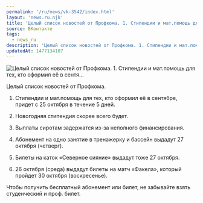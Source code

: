```yaml
---
permalink: '/ru/news/vk-3542/index.html'
layout: 'news.ru.njk'
title: 'Целый список новостей от Профкома. 1. Стипендии и мат.помощь для тех, кто оформил её в сентя'
source: ВКонтакте
tags:
  - news_ru
description: 'Целый список новостей от Профкома. 1. Стипендии и мат.помощь для тех, кто оформил её в сентя…'
updatedAt: 1477134107
---
```

![Целый список новостей от Профкома. 1. Стипендии и мат.помощь для тех, кто оформил её в сентя…](https://sun9-39.userapi.com/impf/c636829/v636829484/34782/lwSUtGi8WZs.jpg?size=1280x720&quality=96&sign=706bb641fe34fda08b5123481363f6a2&c_uniq_tag=0_7YMFzKX0MgvGAX94A3-y97ZPPQg3t39x7vV6MV7Vc&type=album)

Целый список новостей от Профкома.

1. Стипендии и мат.помощь для тех, кто оформил её в сентябре, придет с 25 октября в течение 5 дней.

2. Новогодняя стипендия скорее всего будет.

3. Выплаты сиротам задержатся из-за неполного финансирования.

4. Абонемент на одно занятие в тренажерку и бассейн выдадут 27 октября (четверг).

5. Билеты на каток «Северное сияние» выдадут тоже 27 октября.

6. 26 октября (среда) выдадут билеты на матч «Факела», который пройдет 30 октября (воскресенье).

Чтобы получить бесплатный абонемент или билет, не забывайте взять студенческий и проф. билет.
